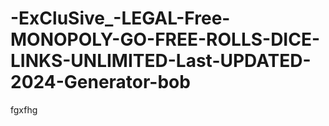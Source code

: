 # -ExCluSive_-LEGAL-Free-MONOPOLY-GO-FREE-ROLLS-DICE-LINKS-UNLIMITED-Last-UPDATED-2024-Generator-bob
fgxfhg
